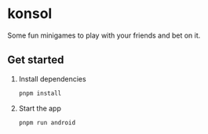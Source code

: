 # konsol

Some fun minigames to play with your friends and bet on it.
## Get started

1. Install dependencies

   ```bash
   pnpm install
   ```

2. Start the app

   ```bash
   pnpm run android
   ```

